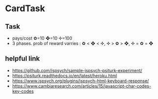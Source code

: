 # CardTask

## Task
 * pays/cost ✿=10 ❖=10 ✢=100
 * 3 phases. prob of reward varries : ✿ < ❖ < ✢,  ✢ > ✿ > ❖, ✢ = ✿ = ❖
## helpful link
 * https://github.com/jspsych/sample-jspsych-psiturk-experiment/
 * https://psiturk.readthedocs.io/en/latest/heroku.html
 * https://www.jspsych.org/plugins/jspsych-html-keyboard-response/
 * https://www.cambiaresearch.com/articles/15/javascript-char-codes-key-codes
